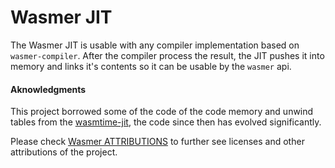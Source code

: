 # Wasmer JIT

The Wasmer JIT is usable with any compiler implementation
based on `wasmer-compiler`.
After the compiler process the result, the JIT pushes it into
memory and links it's contents so it can be usable by the
`wasmer` api.

#### Aknowledgments

This project borrowed some of the code of the code memory and unwind tables from the [wasmtime-jit](https://crates.io/crates/wasmtime-jit), the code since then has evolved significantly.

Please check [Wasmer ATTRIBUTIONS](https://github.com/wasmerio/wasmer/blob/master/ATTRIBUTIONS.md) to further see licenses and other attributions of the project. 
